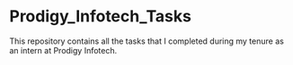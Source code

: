 # Prodigy_Infotech_Tasks
This repository contains all the tasks that I completed during my tenure as an intern at Prodigy Infotech.

